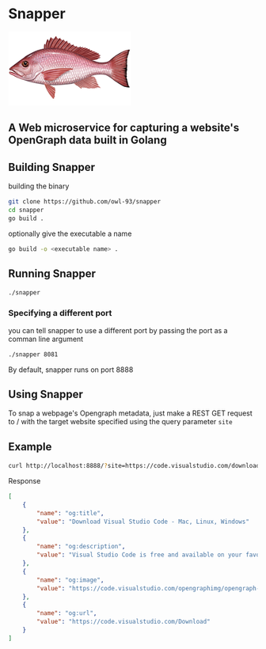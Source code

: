 # Snapper

![snapper](snapper.png)

## A Web microservice for capturing a website's OpenGraph data built in Golang

## Building Snapper

building the binary
```bash
git clone https://github.com/owl-93/snapper
cd snapper
go build .
```

optionally give the executable a name
```bash
go build -o <executable name> .
```

## Running Snapper
```bash
./snapper
```

### Specifying a different port
you can tell snapper to use a different port by passing the port as a comman line argument
```bash
./snapper 8081
```


By default, snapper runs on port 8888
## Using Snapper
To snap a webpage's Opengraph metadata, just make a REST GET request to / with
the target website specified using the query parameter `site`

## Example
```bash
curl http://localhost:8888/?site=https://code.visualstudio.com/download
```

Response

```json
[
    {
        "name": "og:title",
        "value": "Download Visual Studio Code - Mac, Linux, Windows"
    },
    {
        "name": "og:description",
        "value": "Visual Studio Code is free and available on your favorite platform - Linux, macOS, and Windows.  Download Visual Studio Code to experience a redefined code editor,  optimized for building and debugging modern web and cloud applications."
    },
    {
        "name": "og:image",
        "value": "https://code.visualstudio.com/opengraphimg/opengraph-home.png"
    },
    {
        "name": "og:url",
        "value": "https://code.visualstudio.com/Download"
    }
]
```